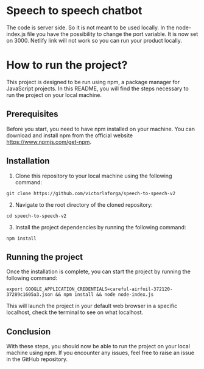 # Speech to speech chatbot 
The code is server side. So it is not meant to be used locally. In the node-index.js file you have the possibility to change the port variable. It is now set on 3000. Netlify link will not work so you can run your product locally.

# How to run the project?

This project is designed to be run using npm, a package manager for JavaScript projects. In this README, you will find the steps necessary to run the project on your local machine.

## Prerequisites
Before you start, you need to have npm installed on your machine. You can download and install npm from the official website https://www.npmjs.com/get-npm.

## Installation
1. Clone this repository to your local machine using the following command:
```
git clone https://github.com/victorlaforga/speech-to-speech-v2
```

2. Navigate to the root directory of the cloned repository:

```
cd speech-to-speech-v2
```

3. Install the project dependencies by running the following command:
```
npm install
```

## Running the project


Once the installation is complete, you can start the project by running the following command:
```
export GOOGLE_APPLICATION_CREDENTIALS=careful-airfoil-372120-37289c1605a3.json && npm install && node node-index.js
```

This will launch the project in your default web browser in a specific localhost, check the terminal to see on what localhost.

## Conclusion

With these steps, you should now be able to run the project on your local machine using npm. If you encounter any issues, feel free to raise an issue in the GitHub repository.
